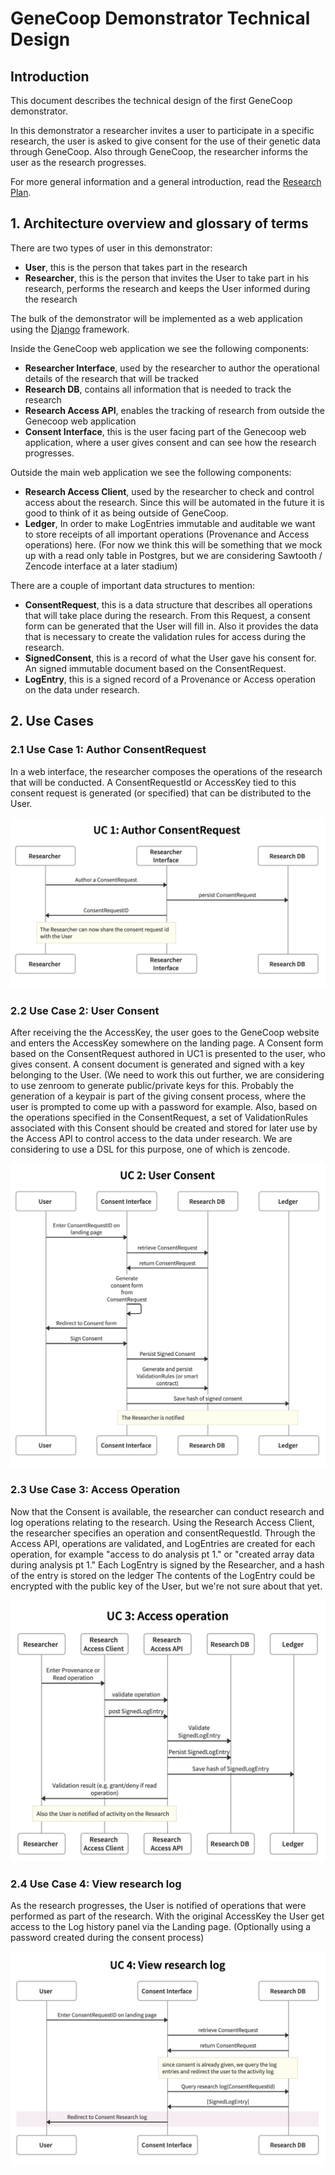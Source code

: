 # GeneCoop Demonstrator Technical Design

## Introduction

This document describes the technical design of the first GeneCoop demonstrator.

In this demonstrator a researcher invites a user to participate in a specific research,
the user is asked to give consent for the use of their genetic data through GeneCoop.
Also through GeneCoop, the researcher informs the user as the research progresses.

For more general information and a general introduction, read the [Research Plan](https://docs.google.com/document/d/1Z6wJhNQJs-_C1EdtdfLkvyhGmBLb4LybSc6Z8ZP2SdQ/edit).

## 1. Architecture overview and glossary of terms

There are two types of user in this demonstrator:

* **User**, this is the person that takes part in the research
* **Researcher**, this is the person that invites the User to take part in his research,  performs the research and keeps the User informed during the research

The bulk of the demonstrator will be implemented as a web application using the [Django](https://www.djangoproject.com/) framework.

Inside the GeneCoop web application we see the following components:

* **Researcher Interface**, used by the researcher to author the operational details of the research that will be tracked 
* **Research DB**, contains all information that is needed to track the research
* **Research Access API**, enables the tracking of research from outside the Genecoop web application
* **Consent Interface**, this is the user facing part of the Genecoop web application, where a user gives consent and can see how the research progresses.

Outside the main web application we see the following components:

* **Research Access Client**, used by the researcher to check and control access about the research. Since this will be automated in the future it is good to think of it as being outside of GeneCoop.
* **Ledger**, In order to make LogEntries immutable and auditable we want to store receipts of all important operations (Provenance and Access operations) here. (For now we think this will be something that we mock up with a read only table in Postgres, but we are considering Sawtooth / Zencode interface at a later stadium)

There are a couple of important data structures to mention:

* **ConsentRequest**, this is a data structure that describes all operations that will take place during the research. From this Request, a consent form can be generated that the User will fill in. Also it provides the data that is necessary to create the validation rules for access during the research.
* **SignedConsent**, this is a record of what the User gave his consent for. An signed immutable document based on the ConsentRequest.
* **LogEntry**, this is a signed record of a Provenance or Access operation on the data under research.   

## 2. Use Cases

### 2.1 Use Case 1: Author ConsentRequest
In a web interface, the researcher composes the operations of the research that will be conducted.
A ConsentRequestId or AccessKey tied to this consent request is generated (or specified) that can be distributed to the User.

![UC1](UC1.png)

### 2.2 Use Case 2: User Consent
After receiving the the AccessKey, the user goes to the GeneCoop website and enters the AccessKey somewhere on the landing page. A Consent form based on the ConsentRequest authored in UC1 is presented to the user, who gives consent. A consent document is generated and signed with a key belonging to the User. (We need to work this out further, we are considering to use zenroom to generate public/private keys for this. Probably the generation of a keypair is part of the giving consent process, where the user is prompted to come up with a password for example. 
Also, based on the operations specified in the ConsentRequest, a set of ValidationRules associated with this Consent should be created and stored for later use by the Access API to control access to the data under research. We are considering to use a DSL for this purpose, one of which is zencode.  

![UC2](UC2.png)

### 2.3 Use Case 3: Access Operation
Now that the Consent is available, the researcher can conduct research and log operations relating to the research.
Using the Research Access Client, the researcher specifies an operation and consentRequestId.
Through the Access API, operations are validated, and LogEntries are created for each operation, for example "access to do analysis pt 1." or "created array data during analysis pt 1."
Each LogEntry is signed by the Researcher, and a hash of the entry is stored on the ledger
The contents of the LogEntry could be encrypted with the public key of the User, but we're not sure about that yet.
 
![UC3](UC3.png)

### 2.4 Use Case 4: View research log
As the research progresses, the User is notified of operations that were performed as part of the research.
With the original AccessKey the User get access to the Log history panel via the Landing page.
(Optionally using a password created during the consent process)
 
![UC4](UC4.png)

